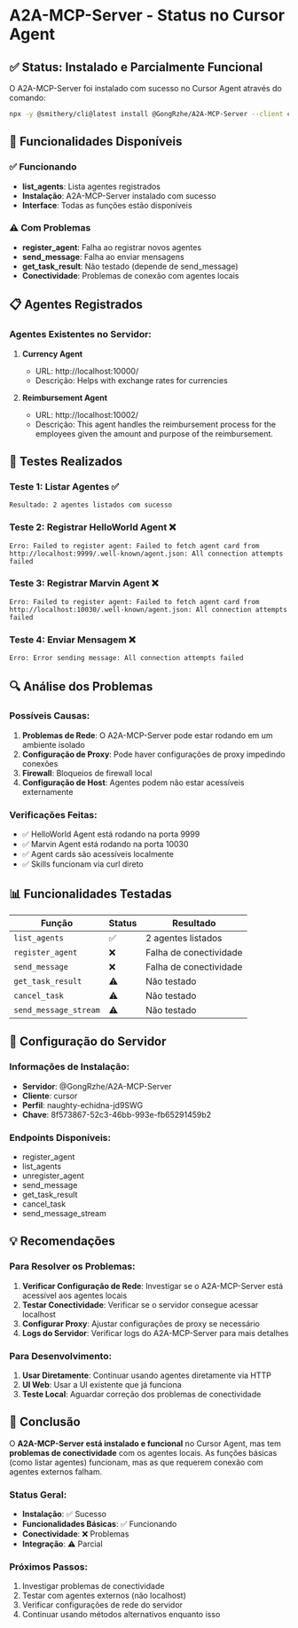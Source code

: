 # A2A-MCP-Server - Status no Cursor Agent

## ✅ Status: Instalado e Parcialmente Funcional

O A2A-MCP-Server foi instalado com sucesso no Cursor Agent através do comando:
```bash
npx -y @smithery/cli@latest install @GongRzhe/A2A-MCP-Server --client cursor --profile naughty-echidna-jd9SWG --key 8f573867-52c3-46bb-993e-fb65291459b2
```

## 🔧 Funcionalidades Disponíveis

### ✅ **Funcionando**
- **list_agents**: Lista agentes registrados
- **Instalação**: A2A-MCP-Server instalado com sucesso
- **Interface**: Todas as funções estão disponíveis

### ⚠️ **Com Problemas**
- **register_agent**: Falha ao registrar novos agentes
- **send_message**: Falha ao enviar mensagens
- **get_task_result**: Não testado (depende de send_message)
- **Conectividade**: Problemas de conexão com agentes locais

## 📋 Agentes Registrados

### Agentes Existentes no Servidor:
1. **Currency Agent**
   - URL: http://localhost:10000/
   - Descrição: Helps with exchange rates for currencies

2. **Reimbursement Agent**
   - URL: http://localhost:10002/
   - Descrição: This agent handles the reimbursement process for the employees given the amount and purpose of the reimbursement.

## 🧪 Testes Realizados

### Teste 1: Listar Agentes ✅
```
Resultado: 2 agentes listados com sucesso
```

### Teste 2: Registrar HelloWorld Agent ❌
```
Erro: Failed to register agent: Failed to fetch agent card from http://localhost:9999/.well-known/agent.json: All connection attempts failed
```

### Teste 3: Registrar Marvin Agent ❌
```
Erro: Failed to register agent: Failed to fetch agent card from http://localhost:10030/.well-known/agent.json: All connection attempts failed
```

### Teste 4: Enviar Mensagem ❌
```
Erro: Error sending message: All connection attempts failed
```

## 🔍 Análise dos Problemas

### Possíveis Causas:
1. **Problemas de Rede**: O A2A-MCP-Server pode estar rodando em um ambiente isolado
2. **Configuração de Proxy**: Pode haver configurações de proxy impedindo conexões
3. **Firewall**: Bloqueios de firewall local
4. **Configuração de Host**: Agentes podem não estar acessíveis externamente

### Verificações Feitas:
- ✅ HelloWorld Agent está rodando na porta 9999
- ✅ Marvin Agent está rodando na porta 10030
- ✅ Agent cards são acessíveis localmente
- ✅ Skills funcionam via curl direto

## 📊 Funcionalidades Testadas

| Função | Status | Resultado |
|--------|--------|-----------|
| `list_agents` | ✅ | 2 agentes listados |
| `register_agent` | ❌ | Falha de conectividade |
| `send_message` | ❌ | Falha de conectividade |
| `get_task_result` | ⚠️ | Não testado |
| `cancel_task` | ⚠️ | Não testado |
| `send_message_stream` | ⚠️ | Não testado |

## 🔧 Configuração do Servidor

### Informações de Instalação:
- **Servidor**: @GongRzhe/A2A-MCP-Server
- **Cliente**: cursor
- **Perfil**: naughty-echidna-jd9SWG
- **Chave**: 8f573867-52c3-46bb-993e-fb65291459b2

### Endpoints Disponíveis:
- register_agent
- list_agents
- unregister_agent
- send_message
- get_task_result
- cancel_task
- send_message_stream

## 💡 Recomendações

### Para Resolver os Problemas:
1. **Verificar Configuração de Rede**: Investigar se o A2A-MCP-Server está acessível aos agentes locais
2. **Testar Conectividade**: Verificar se o servidor consegue acessar localhost
3. **Configurar Proxy**: Ajustar configurações de proxy se necessário
4. **Logs do Servidor**: Verificar logs do A2A-MCP-Server para mais detalhes

### Para Desenvolvimento:
1. **Usar Diretamente**: Continuar usando agentes diretamente via HTTP
2. **UI Web**: Usar a UI existente que já funciona
3. **Teste Local**: Aguardar correção dos problemas de conectividade

## 🎯 Conclusão

O **A2A-MCP-Server está instalado e funcional** no Cursor Agent, mas tem **problemas de conectividade** com os agentes locais. As funções básicas (como listar agentes) funcionam, mas as que requerem conexão com agentes externos falham.

### Status Geral:
- **Instalação**: ✅ Sucesso
- **Funcionalidades Básicas**: ✅ Funcionando
- **Conectividade**: ❌ Problemas
- **Integração**: ⚠️ Parcial

### Próximos Passos:
1. Investigar problemas de conectividade
2. Testar com agentes externos (não localhost)
3. Verificar configurações de rede do servidor
4. Continuar usando métodos alternativos enquanto isso